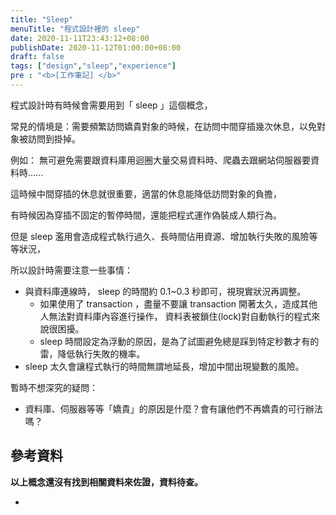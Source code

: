 ```yaml
---
title: "Sleep"
menuTitle: "程式設計裡的 sleep"
date: 2020-11-11T23:43:12+08:00
publishDate: 2020-11-12T01:00:00+08:00
draft: false
tags: ["design","sleep","experience"]
pre : "<b>[工作筆記] </b>"
---
```


程式設計時有時候會需要用到「 sleep 」這個概念，

常見的情境是：需要頻繁訪問嬌貴對象的時候，在訪問中間穿插幾次休息，以免對象被訪問到掛掉。

例如：
無可避免需要跟資料庫用迴圈大量交易資料時、爬蟲去跟網站伺服器要資料時......

這時候中間穿插的休息就很重要，適當的休息能降低訪問對象的負擔，

有時候因為穿插不固定的暫停時間，還能把程式運作偽裝成人類行為。


但是 sleep 濫用會造成程式執行過久、長時間佔用資源、增加執行失敗的風險等等狀況，

所以設計時需要注意一些事情：
* 與資料庫連線時， sleep 的時間約 0.1~0.3 秒即可，視現實狀況再調整。
    + 如果使用了 transaction ，盡量不要讓 transaction 開著太久，造成其他人無法對資料庫內容進行操作，
      資料表被鎖住(lock)對自動執行的程式來說很困擾。
    + sleep 時間設定為浮動的原因，是為了試圖避免總是踩到特定秒數才有的雷，降低執行失敗的機率。
* sleep 太久會讓程式執行的時間無謂地延長，增加中間出現變數的風險。

暫時不想深究的疑問：
- 資料庫、伺服器等等「嬌貴」的原因是什麼？會有讓他們不再嬌貴的可行辦法嗎？

## 參考資料
**以上概念還沒有找到相關資料來佐證，資料待查。**
- []()
